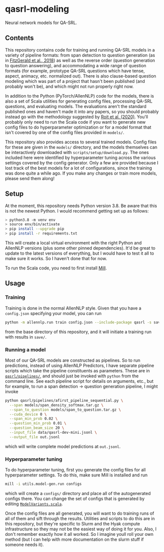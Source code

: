 # qasrl-modeling
Neural network models for QA-SRL.

## Contents

This repository contains code for training and running QA-SRL models in a variety of pipeline
formats: from span detection to question generation
(as in [FitzGerald et al., 2018](https://aclanthology.org/P18-1191.pdf))
as well as the reverse order (question generation to question answering),
and accommodating a wide range of question formats (for example, prototype QA-SRL questions which
have tense, aspect, animacy, etc. normalized out).
There is also clause-based question modeling which was part of a project that hasn't been published
(and probably won't be), and which might not run properly right now.

In addition to the Python (PyTorch/AllenNLP) code for the models, there is also a set of Scala
utilities for generating config files, processing QA-SRL questions, and evaluating models. The
evaluations aren't the standard published ones and haven't made it into any papers, so you should
probably instead go with the methodology suggested by
[Roit et al. (2020)](https://www.aclweb.org/anthology/2020.acl-main.626/).
You'll probably only need to run the Scala code if you want to generate new config files to do
hyperparameter optimization or for a model format that isn't covered by one of the config files
provided in `models/`.

This repository also provides access to several trained models. Config files for these are given in
the `models/` directory, and the models themselves can be interactively downloaded with
`scripts/setup/download.py`. The ones included here were identified by hyperparameter tuning across
the various settings covered by the config generator. Only a few are provided because I lost track
of the best models for a lot of configurations, since the training was done quite a while ago. If
you make any changes or train more models, please send them along!

## Setup

At the moment, this repository needs Python version 3.8. Be aware that this is not the newest
Python. I would recommend getting set up as follows:
```bash
> python3.8 -m venv env
> source env/bin/activate
> pip install --upgrade pip
> pip install -r requirements.txt
```
This will create a local virtual environment with the right Python and AllenNLP versions (plus some
other pinned dependencies). It'd be great to update to the latest versions of everything,
but I would have to test it all to make sure it works. So I haven't done that for now.

To run the Scala code, you need to first install
[Mill](https://com-lihaoyi.github.io/mill/mill/Intro_to_Mill.html).

## Usage

### Training

Training is done in the normal AllenNLP style. Given that you have a `config.json` specifying your
model, you can run
```bash
python -m allennlp.run train config.json --include-package qasrl -s save
```
from the base directory of this repository, and it will initiate a training run with results in
`save/`.

### Running a model

Most of our QA-SRL models are constructed as pipelines. So to run predictions, instead of using
AllenNLP Predictors, I have separate pipeline scripts which take the pipeline constituents as
parameters. These are in [`qasrl/pipelines/`](qasrl/pipelines), and should just be invoked with
`python` from the command line. See each pipeline script for details on arguments, etc., but for
example, to run a span detection -> question generation pipeline, I might invoke
```bash
python qasrl/pipelines/afirst_pipeline_sequential.py \
  --span models/span_density_softmax.tar.gz \
  --span_to_question models/span_to_question.tar.gz \
  --cuda_device 0 \
  --span_min_prob 0.02 \
  --question_min_prob 0.01 \
  --question_beam_size 20 \
  --input_file data/qasrl-dev-mini.jsonl \
  --output_file out.jsonl
```
which will write complete model predictions at `out.jsonl`.

### Hyperparameter tuning

To do hyperparameter tuning, first you generate the config files for all hyperparameter settings.
To do this, make sure Mill is installed and run
```bash
mill -i utils.model-gen.run configs
```
which will create a `configs/` directory and place all of the autogenerated configs there. You can
change the set of configs that is generated by editing
[`ModelVariants.scala`](utils/model-gen/src-jvm/ModelVariants.scala).

Once the config files are all generated, you will want to do training runs of all of them and sift
through the results. Utilities and scripts to do this are in this repository, but they're specific
to Slurm and the Hyak compute infrastructure so they may not be the easiest way of doing it for you.
Also, I don't remember exactly how it all worked. So I imagine youll roll your own method (but I can
help with more documentation on the slurm stuff if someone needs it).



